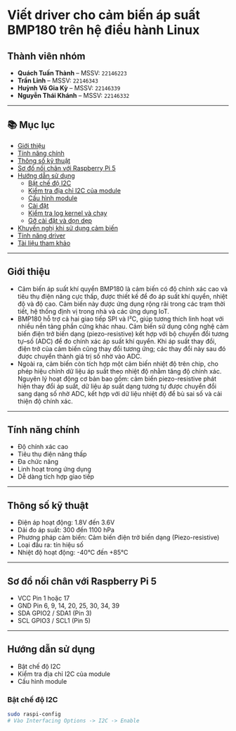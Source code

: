 # Viết driver cho cảm biến áp suất BMP180 trên hệ điều hành Linux
## Thành viên nhóm
- **Quách Tuấn Thành** – MSSV: `22146223`  
- **Trần Linh** – MSSV: `22146343`  
- **Huỳnh Võ Gia Kỳ** – MSSV: `22146339`  
- **Nguyễn Thái Khánh** – MSSV: `22146332`  

---

## 📚 Mục lục

- [Giới thiệu](#giới-thiệu)
- [Tính năng chính](#tính-năng-chính)
- [Thông số kỹ thuật](#thông-số-kỹ-thuật)
- [Sơ đồ nối chân với Raspberry Pi 5](#sơ-đồ-nối-chân-với-Raspberry-Pi-5)
- [Hướng dẫn sử dụng](#hướng-dẫn-sử-dụng)
  - [Bật chế độ I2C](#bật-chế-độ-i2c)
  - [Kiểm tra địa chỉ I2C của module](#kiểm-tra-địa-chỉ-i2c-của-module)
  - [Cấu hình module](#cấu-hình-module)
  - [Cài đặt](#cài-đặt)
  - [Kiểm tra log kernel và chạy](#kiểm-tra-log-kernel-và-chạy)
  - [Gỡ cài đặt và dọn dẹp](#gỡ-cài-đặt-và-dọn-dẹp)
- [Khuyến nghị khi sử dụng cảm biến](#khuyến-nghị-khi-sử-dụng-cảm-biến)
- [Tính năng driver](#tính-năng-driver)
- [Tài liệu tham khảo](#tài-liệu-tham-khảo)

---

## Giới thiệu

- Cảm biến áp suất khí quyển BMP180 là cảm biến có độ chính xác cao và tiêu thụ điện năng cực thấp, được thiết kế để đo áp suất khí quyển, nhiệt độ và độ cao. Cảm biến này được ứng dụng rộng rãi trong các trạm thời tiết, hệ thống định vị trong nhà và các ứng dụng IoT.
- BMP180 hỗ trợ cả hai giao tiếp SPI và I²C, giúp tương thích linh hoạt với nhiều nền tảng phần cứng khác nhau. Cảm biến sử dụng công nghệ cảm biến điện trở biến dạng (piezo-resistive) kết hợp với bộ chuyển đổi tương tự–số (ADC) để đo chính xác áp suất khí quyển. Khi áp suất thay đổi, điện trở của cảm biến cũng thay đổi tương ứng; các thay đổi này sau đó được chuyển thành giá trị số nhờ vào ADC.
- Ngoài ra, cảm biến còn tích hợp một cảm biến nhiệt độ trên chip, cho phép hiệu chỉnh dữ liệu áp suất theo nhiệt độ nhằm tăng độ chính xác. Nguyên lý hoạt động cơ bản bao gồm: cảm biến piezo-resistive phát hiện thay đổi áp suất, dữ liệu áp suất dạng tương tự được chuyển đổi sang dạng số nhờ ADC, kết hợp với dữ liệu nhiệt độ để bù sai số và cải thiện độ chính xác.
---

## Tính năng chính
- Độ chính xác cao
- Tiêu thụ điện năng thấp
- Đa chức năng
- Linh hoạt trong ứng dụng
- Dễ dàng tích hợp giao tiếp
---
## Thông số kỹ thuật
- Điện áp hoạt động: 1.8V đến 3.6V
- Dải đo áp suất: 300 đến 1100 hPa
- Phương pháp cảm biến: Cảm biến điện trở biến dạng (Piezo-resistive)
- Loại đầu ra: tín hiệu số
- Nhiệt độ hoạt động: -40°C đến +85°C

---
## Sơ đồ nối chân với Raspberry Pi 5
- VCC	    Pin 1 hoặc 17
- GND	    Pin 6, 9, 14, 20, 25, 30, 34, 39
- SDA	    GPIO2 / SDA1 (Pin 3)
- SCL	    GPIO3 / SCL1 (Pin 5)

---

## Hướng dẫn sử dụng
- Bật chế độ I2C
- Kiểm tra địa chỉ I2C của module
- Cấu hình module
### Bật chế độ I2C

```bash
sudo raspi-config
# Vào Interfacing Options -> I2C -> Enable





